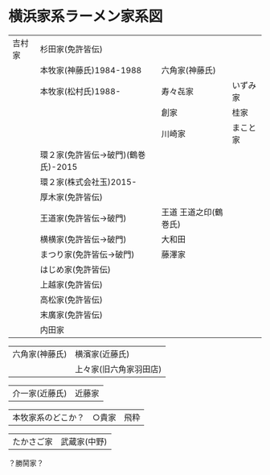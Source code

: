 # 横浜家系ラーメン家系図

| | | | |
| --- | --- | --- | --- |
| 吉村家 | 杉田家(免許皆伝) | | |
| | 本牧家(神藤氏)1984-1988 | 六角家(神藤氏) | |
| | 本牧家(松村氏)1988- | 寿々㐂家 | いずみ家 | |
| | | 創家 | 桂家 | 志田家 |
| | | 川崎家 | まこと家 | |
| | 環２家(免許皆伝->破門)(鶴巻氏)-2015 | | |
| | 環２家(株式会社玉)2015- | | |
| | 厚木家(免許皆伝) | | |
| | 王道家(免許皆伝->破門) | 王道 王道之印(鶴巻氏) | |
| | 横横家(免許皆伝->破門) | 大和田 | |
| | まつり家(免許皆伝→破門) | 藤澤家 | |
| | はじめ家(免許皆伝) | | |
| | 上越家(免許皆伝) | | |
| | 高松家(免許皆伝) | | |
| | 末廣家(免許皆伝) | | |
| | 内田家 | | |


| | |
| --- | --- | 
| 六角家(神藤氏) | 横濱家(近藤氏) |
| | 上々家(旧六角家羽田店) |

| | |
| --- | --- |
| 介一家(近藤氏) | 近藤家 |

| | | |
| --- | --- | --- |
| 本牧家系のどこか？ | ○貴家 | 飛粋 

| | |
| --- | --- |
| たかさご家 | 武蔵家(中野) | 武道家 |

？勝鬨家？

